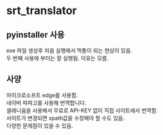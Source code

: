 # srt_translator  
## pyinstaller 사용  
exe 파일 생성후 처음 실행에서 먹통이 되는 현상이 있음.  
두 번째 사용에 부터는 잘 실행됨. 이유는 모름.  
## 사양  
마이크로소프트 edge를 사용함.  
네이버 파파고를 사용해 번역합니다.  
셀레니움을 사용해서 무료로 API-KEY 없이 직접 사이트에서 번역함.  
사이트가 변경되면 xpath값을 수정해야 할 수도 있음.  
다양한 문제점이 있을 수 있음.  

